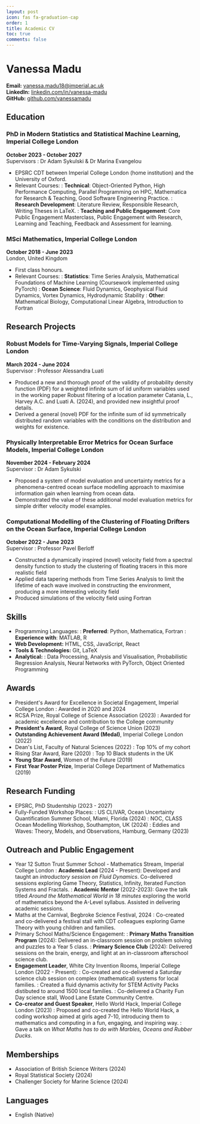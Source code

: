 ```yaml
---
layout: post
icon: fas fa-graduation-cap
order: 1
title: Academic CV
toc: true
comments: false
---
```

# Vanessa Madu

**Email:** <i class="fas fa-envelope"></i> [vanessa.madu18@imperial.ac.uk](mailto:vanessa.madu18@imperial.ac.uk)  
**LinkedIn:** <i class="fab fa-linkedin"></i> [linkedin.com/in/vanessa-madu](https://www.linkedin.com/in/vanessa-madu)  
**GitHub:** <i class="fab fa-github"></i> [github.com/vanessamadu](https://github.com/vanessamadu)  

## <i class="fas fa-graduation-cap"></i> Education

### PhD in Modern Statistics and Statistical Machine Learning, Imperial College London
**October 2023 - October 2027**  
<i class="fas fa-university"></i> Supervisors \: Dr Adam Sykulski & Dr Marina Evangelou

- EPSRC CDT between Imperial College London (home institution) and the University of Oxford.
- Relevant Courses:
: **Technical**: Object-Oriented Python, High Performance Computing, Parallel Programming on HPC, Mathematica for Research & Teaching, Good Software Engineering Practice.
: **Research Development**: Literature Review, Responsible Research, Writing Theses in LaTeX.
: **Teaching and Public Engagement**: Core Public Engagement Masterclass, Public Engagement with Research, Learning and Teaching, Feedback and Assessment for learning.

### MSci Mathematics, Imperial College London
**October 2018 - June 2023**  
<i class="fas fa-university"></i> London, United Kingdom

- First class honours.
- Relevant Courses:
: **Statistics**: Time Series Analysis, Mathematical Foundations of Machine Learning (Coursework implemented using PyTorch)
: **Ocean Science**: Fluid Dynamics, Geophysical Fluid Dynamics, Vortex Dynamics, Hydrodynamic Stability
: **Other**: Mathematical Biology, Computational Linear Algebra, Introduction to Fortran

## <i class="fas fa-book"></i> Research Projects

### Robust Models for Time-Varying Signals, Imperial College London
**March 2024 - June 2024**  
<i class="fas fa-university"></i> Supervisor \: Professor Alessandra Luati

- Produced a new and thorough proof of the validity of probability density function (PDF) for a weighted infinite sum of iid uniform variables used in the working paper Robust filtering of a location parameter Catania, L., Harvey A.C. and Luati A. (2024), and provided new insightful proof details.
- Derived a general (novel) PDF for the infinite sum of iid symmetrically distributed random variables with the conditions on the distribution and weights for existence.


### Physically Interpretable Error Metrics for Ocean Surface Models, Imperial College London
**November 2024 - February 2024**  
<i class="fas fa-university"></i> Supervisor \: Dr Adam Sykulski

- Proposed a system of model evaluation and uncertainty metrics for a phenomena-centred ocean surface modelling approach to maximise information gain when learning from ocean data.
- Demonstrated the value of these additional model evaluation metrics for simple drifter velocity model examples. 

### Computational Modelling of the Clustering of Floating Drifters on the Ocean Surface, Imperial College London
**October 2022 - June 2023**  
<i class="fas fa-university"></i> Supervisor \: Professor Pavel Berloff

- Constructed a dynamically inspired (novel) velocity field from a spectral density function to study the clustering of floating tracers in this more realistic field
- Applied data tapering methods from Time Series Analysis to limit the lifetime of each wave involved in constructing the environment, producing a more interesting velocity field
- Produced simulations of the velocity field using Fortran



## <i class="fas fa-tools"></i> Skills

- <i class="fas fa-code"></i> Programming Languages:
: **Preferred**: Python, Mathematica, Fortran
: **Experience with**: MATLAB, R
- <i class="fas fa-laptop-code"></i> **Web Development:** HTML, CSS, JavaScript, React
- <i class="fas fa-project-diagram"></i> **Tools & Technologies:** Git, LaTeX
- <i class="fas fa-magnifying-glass-chart"></i> **Analytical:** : Data Processing, Analysis and Visualisation, Probabilistic Regression Analysis, Neural Networks with PyTorch, Object Oriented Programming

## <i class="fas fa-certificate"></i> Awards
- President's Award for Excellence in Societal Engagement, Imperial College London
: Awarded in 2020 and 2024
- RCSA Prize, Royal College of Science Association (2023)
: Awarded for academic excellence and contribution to the College community
- **President's Award**, Royal College of Science Union (2023)
- **Outstanding Achievement Award (Medal)**, Imperial College London (2022)
- Dean's List, Faculty of Natural Sciences (2022)
: Top 10% of my cohort
- Rising Star Award, Rare (2020)
: Top 10 Black students in the UK
- **Young Star Award**, Women of the Future (2019)
- **First Year Poster Prize**, Imperial College Department of Mathematics (2019)

## <i class = "fas fa-landmark"></i> Research Funding
- EPSRC, PhD Studentship (2023 - 2027)
- Fully-Funded Workshop Places:
: US CLIVAR, Ocean Uncertainty Quantification Summer School, Miami, Florida (2024)
: NOC, CLASS Ocean Modelling Workshop, Southampton, UK (2024)
: Eddies and Waves: Theory, Models, and Observations, Hamburg, Germany (2023)

## <i class = "fas fa-atom"></i> Outreach and Public Engagement
- Year 12 Sutton Trust Summer School - Mathematics Stream, Imperial College London
: **Academic Lead** (2024 - Present): Developed and taught an *introductory session on Fluid Dynamics*. Co-delivered sessions exploring Game Theory, Statistics, Infinity, Iterated Function Systems and Fractals.
: **Academic Mentor** (2022-2023): Gave the talk titled *Around the Mathematical World in 18 minutes* exploring the world of mathematics beyond the A-Level syllabus. Assisted in delivering academic sessions.
- Maths at the Carnival, Begbroke Science Festival, 2024
: Co-created and co-delivered a festival stall with CDT colleagues exploring Game Theory with young children and families. 
- Primary School Maths/Science Engagement:
: **Primary Maths Transition Program** (2024): Delivered an in-classroom session on problem solving and puzzles to a Year 5 class.
: **Primary Science Club** (2024): Delivered sessions on the brain, energy, and light at an in-classroom afterschool science club.
- **Engagement Leader**, White City Invention Rooms, Imperial College London (2022 - Present): 
: Co-created and co-delivered a Saturday science club session on complex (mathematical) systems for local families.
: Created a fluid dynamis activity for STEM Activity Packs distibuted to around 1500 local families.
: Co-delivered a Charity Fun Day science stall, Wood Lane Estate Community Centre.
- **Co-creator and Guest Speaker**, Hello World Hack, Imperial College London (2023)
: Proposed and co-created the Hello World Hack, a coding workshop aimed at girls aged 7-10, introducing them to mathematics and computing in a fun, engaging, and inspiring way. 
: Gave a talk on *What Maths has to do with Marbles, Oceans and Rubber Ducks*.

## <i class = "fas fa-handshake"></i> Memberships
- Association of British Science Writers (2024)
- Royal Statistical Society (2024)
- Challenger Society for Marine Science (2024)

## <i class="fas fa-language"></i> Languages

- English (Native)


